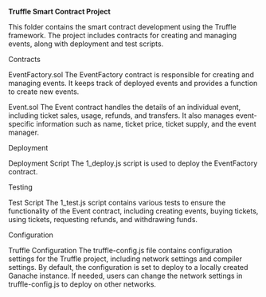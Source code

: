**Truffle Smart Contract Project**

This folder contains the smart contract development using the Truffle framework. The project includes contracts for creating and managing events, along with deployment and test scripts.

Contracts

EventFactory.sol
The EventFactory contract is responsible for creating and managing events. It keeps track of deployed events and provides a function to create new events.

Event.sol
The Event contract handles the details of an individual event, including ticket sales, usage, refunds, and transfers. It also manages event-specific information such as name, ticket price, ticket supply, and the event manager.

Deployment

Deployment Script
The 1_deploy.js script is used to deploy the EventFactory contract.

Testing

Test Script
The 1_test.js script contains various tests to ensure the functionality of the Event contract, including creating events, buying tickets, using tickets, requesting refunds, and withdrawing funds.

Configuration

Truffle Configuration
The truffle-config.js file contains configuration settings for the Truffle project, including network settings and compiler settings. By default, the configuration is set to deploy to a locally created Ganache instance. If needed, users can change the network settings in truffle-config.js to deploy on other networks.
